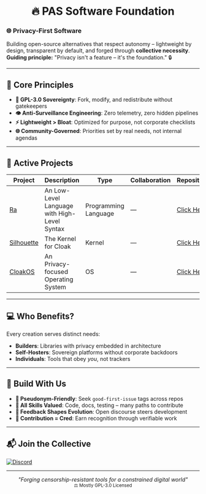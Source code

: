 <p align="center">
  <h1 align="center">🔥 PAS Software Foundation</h1>
</p>

### 🌐 **Privacy-First Software**
Building open-source alternatives that respect autonomy – lightweight by design, transparent by default, and forged through **collective necessity**.  
**Guiding principle:** "Privacy isn't a feature – it's the foundation." 🔒

---

## 🧭 **Core Principles**
- **📜 GPL-3.0 Sovereignty**: Fork, modify, and redistribute without gatekeepers
- **👁️ Anti-Surveillance Engineering**: Zero telemetry, zero hidden pipelines
- **⚡ Lightweight > Bloat**: Optimized for purpose, not corporate checklists
- **🌐 Community-Governed**: Priorities set by real needs, not internal agendas

---

## 🚀 **Active Projects**
| Project | Description | Type | Collaboration | Repository | Licensed |
|---------|-------------|------|---------------|------------|----------|
| [Ra](https://pass.foundation/ra) | An Low-Level Language with High-Level Syntax | Programming Language | — | [Click Here](https://github.com/PASSoftwareFoundation/Ra) | GPL v3.0 |
| [Silhouette](https://pass.foundation/silhouette) | The Kernel for Cloak | Kernel | — | [Click Here](https://github.com/PASSoftwareFoundation/Silhouette) | GPL v3.0 |
| [CloakOS](https://pass.foundation/cloakos) | An Privacy-focused Operating System | OS | — | [Click Here](https://github.com/PASSoftwareFoundation/Cloak) | GPL v3.0 |

---

## 💻 **Who Benefits?**
Every creation serves distinct needs:
- **Builders**: Libraries with privacy embedded in architecture
- **Self-Hosters**: Sovereign platforms without corporate backdoors
- **Individuals**: Tools that obey *you*, not trackers

---

## 🤝 **Build With Us**
- **🌱 Pseudonym-Friendly**: Seek `good-first-issue` tags across repos
- **🔧 All Skills Valued**: Code, docs, testing – many paths to contribute
- **📢 Feedback Shapes Evolution**: Open discourse steers development
- **🎯 Contribution = Cred**: Earn recognition through verifiable work

---

## 📬 **Join the Collective**

[![Discord](https://img.shields.io/badge/Ask_Questions-Discord-5865f2?style=for-the-badge&logo=discord)](https://discord.gg/u6DjWuuDcw)  

---

<p align="center">
  <em>"Forging censorship-resistant tools for a constrained digital world"</em><br>
  <sub>⚖️ Mostly GPL-3.0 Licensed</sub>
</p>
